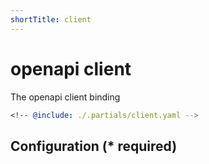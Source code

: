 ```yaml
---
shortTitle: client
---
```


# openapi client

The openapi client binding

```yaml {3}
<!-- @include: ./.partials/client.yaml -->
```

## Configuration (\* required)

<!-- @include: ./.partials/options.md -->
<!-- @include: ../.partials/vault.md -->
<!-- @include: ../.partials/telemetry.md -->
